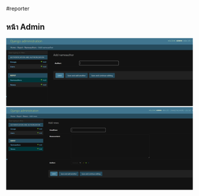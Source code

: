 # r e p o r t e r 
## หน้า Admin
![image](https://github.com/Porpathom/reporter/blob/main/immage/Screenshot%202023-08-14%20232117.png)
![image](https://github.com/Porpathom/reporter/blob/main/immage/Screenshot%202023-08-14%20232137.png)
